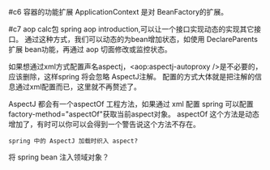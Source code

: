 
#c6 容器的功能扩展
   ApplicationContext 是对 BeanFactory的扩展。


#c7 aop
   calc包  spring aop introduction,可以让一个接口实现动态的实现其它接口。
         通过这种方式，我们可以动态的为bean增加状态，如使用 DeclareParents 扩展 bean功能，再通过 aop 切面修改或监控状态。

   如果想通过xml方式配置声名aspectj，<aop:aspectj-autoproxy />是不必要的，应该删除，这样spring 将会忽略 AspectJ注解。
   配置的方式大体就是把注解的信息通过xml配置而已，这里就不再赘述了。

   AspectJ 都会有一个aspectOf 工程方法，如果通过 xml 配置 spring 可以配置 factory-method="aspectOf"获取当前aspect对象。
   aspectOf 这个方法是动态增加了，有时可以你可以会得到一个警告说这个方法不存在。

    spring 中的 AspectJ 加载时织入 aspect?
   将 spring bean 注入领域对象？